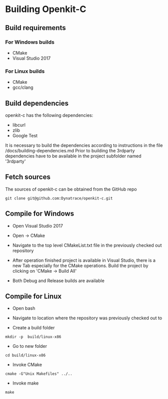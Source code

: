 # Building Openkit-C

## Build requirements

### For Windows builds

* CMake
* Visual Studio 2017

### For Linux builds

* CMake
* gcc/clang

## Build dependencies

openkit-c has the following dependencies:

* libcurl
* zlib
* Google Test

It is necessary to build the dependencies according to instructions in the file <ROOT>/docs/building-dependencies.md
Prior to building the 3rdparty dependencies have to be available in the project subfolder named '3rdparty'

## Fetch sources

The sources of openkit-c can be obtained from the GitHub repo

```
git clone git@github.com:Dynatrace/openkit-c.git
```

## Compile for Windows

* Open Visual Studio 2017

* Open -> CMake

* Navigate to the top level CMakeList.txt file in the previously checked out repository

* After operation finished project is available in Visual Studio, there is a new Tab especially for the CMake operations. Build the project by clicking on 'CMake -> Build All'

* Both Debug and Release builds are available

## Compile for Linux

* Open bash

* Navigate to location where the repository was previously checked out to

* Create a build folder

```
mkdir -p  build/linux-x86
```

* Go to new folder

```
cd build/linux-x86
```

* Invoke CMake

```
cmake -G"Unix Makefiles" ../..
```

* Invoke make

```
make
```